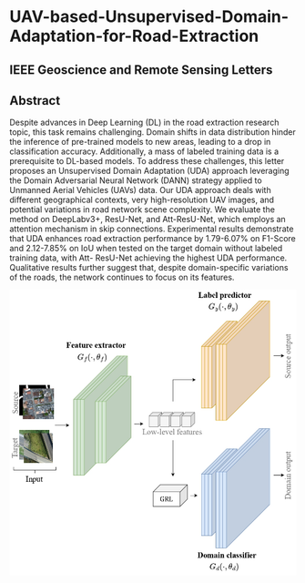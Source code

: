 # UAV-based-Unsupervised-Domain-Adaptation-for-Road-Extraction
## IEEE Geoscience and Remote Sensing Letters

## Abstract
Despite advances in Deep Learning (DL) in the road extraction research topic, this task remains challenging. Domain shifts in data distribution hinder the inference of pre-trained models to new areas, leading to a drop in classification accuracy. Additionally, a mass of labeled training data is a prerequisite to DL-based models. To address these challenges, this letter proposes an Unsupervised Domain Adaptation (UDA) approach leveraging the Domain Adversarial Neural Network (DANN) strategy applied to Unmanned Aerial Vehicles (UAVs) data. Our UDA approach deals with different geographical contexts, very high-resolution UAV images, and potential variations in road network scene complexity. We evaluate the method on DeepLabv3+, ResU-Net, and Att-ResU-Net, which employs an attention mechanism in skip connections. Experimental results demonstrate that UDA enhances road extraction performance by 1.79-6.07% on F1-Score and 2.12-7.85% on IoU when tested on the target domain without labeled training data, with Att- ResU-Net achieving the highest UDA performance. Qualitative results further suggest that, despite domain-specific variations of the roads, the network continues to focus on its features.

![](figures/dann_method.jpg)
